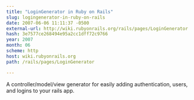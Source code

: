 ```yaml
---
title: "LoginGenerator in Ruby on Rails"
slug: logingenerator-in-ruby-on-rails
date: 2007-06-06 11:11:37 -0500
external-url: http://wiki.rubyonrails.org/rails/pages/LoginGenerator
hash: 3e7577ce268494e95a2cc1dff72c9766
year: 2007
month: 06
scheme: http
host: wiki.rubyonrails.org
path: /rails/pages/LoginGenerator

---
```


A controller/model/view generator for easily adding authentication, users, and logins to your rails app.
